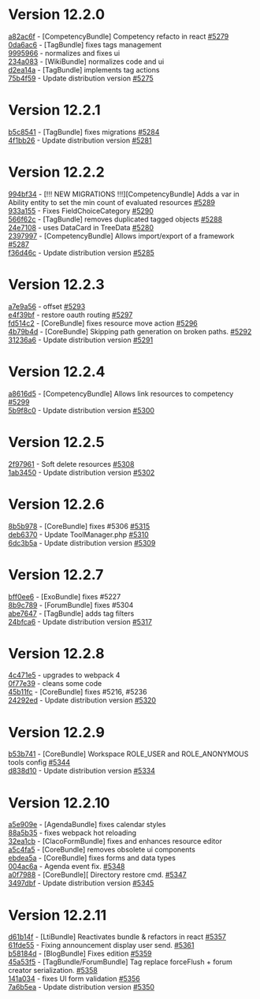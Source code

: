 # Version 12.2.0  

[a82ac6f](https://github.com/claroline/Distribution/commit/a82ac6f) - [CompetencyBundle] Competency refacto in react [#5279](https://github.com/claroline/Distribution/pull/5279)  
[0da6ac6](https://github.com/claroline/Distribution/commit/0da6ac6) - [TagBundle] fixes tags management  
[9995966](https://github.com/claroline/Distribution/commit/9995966) - normalizes and fixes ui  
[234a083](https://github.com/claroline/Distribution/commit/234a083) - [WikiBundle] normalizes code and ui  
[d2ea14a](https://github.com/claroline/Distribution/commit/d2ea14a) - [TagBundle] implements tag actions  
[75b4f59](https://github.com/claroline/Distribution/commit/75b4f59) - Update distribution version [#5275](https://github.com/claroline/Distribution/pull/5275)  

# Version 12.2.1  

[b5c8541](https://github.com/claroline/Distribution/commit/b5c8541) - [TagBundle] fixes migrations [#5284](https://github.com/claroline/Distribution/pull/5284)  
[4f1bb26](https://github.com/claroline/Distribution/commit/4f1bb26) - Update distribution version [#5281](https://github.com/claroline/Distribution/pull/5281)  

# Version 12.2.2  

[994bf34](https://github.com/claroline/Distribution/commit/994bf34) - [!!! NEW MIGRATIONS !!!][CompetencyBundle] Adds a var in Ability entity to set the min count of evaluated resources [#5289](https://github.com/claroline/Distribution/pull/5289)  
[933a155](https://github.com/claroline/Distribution/commit/933a155) - Fixes FieldChoiceCategory [#5290](https://github.com/claroline/Distribution/pull/5290)  
[566f62c](https://github.com/claroline/Distribution/commit/566f62c) - [TagBundle] removes duplicated tagged objects [#5288](https://github.com/claroline/Distribution/pull/5288)  
[24e7108](https://github.com/claroline/Distribution/commit/24e7108) - uses DataCard in TreeData [#5280](https://github.com/claroline/Distribution/pull/5280)  
[2397997](https://github.com/claroline/Distribution/commit/2397997) - [CompetencyBundle] Allows import/export of a framework [#5287](https://github.com/claroline/Distribution/pull/5287)  
[f36d46c](https://github.com/claroline/Distribution/commit/f36d46c) - Update distribution version [#5285](https://github.com/claroline/Distribution/pull/5285)  

# Version 12.2.3  

[a7e9a56](https://github.com/claroline/Distribution/commit/a7e9a56) - offset [#5293](https://github.com/claroline/Distribution/pull/5293)  
[e4f39bf](https://github.com/claroline/Distribution/commit/e4f39bf) - restore oauth routing [#5297](https://github.com/claroline/Distribution/pull/5297)  
[fd514c2](https://github.com/claroline/Distribution/commit/fd514c2) - [CoreBundle] fixes resource move action [#5296](https://github.com/claroline/Distribution/pull/5296)  
[4b79b4d](https://github.com/claroline/Distribution/commit/4b79b4d) - [CoreBundle] Skipping path generation on broken paths. [#5292](https://github.com/claroline/Distribution/pull/5292)  
[31236a6](https://github.com/claroline/Distribution/commit/31236a6) - Update distribution version [#5291](https://github.com/claroline/Distribution/pull/5291)  

# Version 12.2.4  

[a8616d5](https://github.com/claroline/Distribution/commit/a8616d5) - [CompetencyBundle] Allows link resources to competency [#5299](https://github.com/claroline/Distribution/pull/5299)  
[5b9f8c0](https://github.com/claroline/Distribution/commit/5b9f8c0) - Update distribution version [#5300](https://github.com/claroline/Distribution/pull/5300)  

# Version 12.2.5  

[2f97961](https://github.com/claroline/Distribution/commit/2f97961) - Soft delete resources [#5308](https://github.com/claroline/Distribution/pull/5308)  
[1ab3450](https://github.com/claroline/Distribution/commit/1ab3450) - Update distribution version [#5302](https://github.com/claroline/Distribution/pull/5302)  

# Version 12.2.6  

[8b5b978](https://github.com/claroline/Distribution/commit/8b5b978) - [CoreBundle] fixes #5306 [#5315](https://github.com/claroline/Distribution/pull/5315)  
[deb6370](https://github.com/claroline/Distribution/commit/deb6370) - Update ToolManager.php [#5310](https://github.com/claroline/Distribution/pull/5310)  
[6dc3b5a](https://github.com/claroline/Distribution/commit/6dc3b5a) - Update distribution version [#5309](https://github.com/claroline/Distribution/pull/5309)  

# Version 12.2.7  

[bff0ee6](https://github.com/claroline/Distribution/commit/bff0ee6) - [ExoBundle] fixes #5227  
[8b9c789](https://github.com/claroline/Distribution/commit/8b9c789) - [ForumBundle] fixes #5304  
[abe7647](https://github.com/claroline/Distribution/commit/abe7647) - [TagBundle] adds tag filters  
[24bfca6](https://github.com/claroline/Distribution/commit/24bfca6) - Update distribution version [#5317](https://github.com/claroline/Distribution/pull/5317)  

# Version 12.2.8  

[4c471e5](https://github.com/claroline/Distribution/commit/4c471e5) - upgrades to webpack 4  
[0f77e39](https://github.com/claroline/Distribution/commit/0f77e39) - cleans some code  
[45b11fc](https://github.com/claroline/Distribution/commit/45b11fc) - [CoreBundle] fixes #5216, #5236  
[24292ed](https://github.com/claroline/Distribution/commit/24292ed) - Update distribution version [#5320](https://github.com/claroline/Distribution/pull/5320)  

# Version 12.2.9  

[b53b741](https://github.com/claroline/Distribution/commit/b53b741) - [CoreBundle] Workspace ROLE_USER and ROLE_ANONYMOUS tools config [#5344](https://github.com/claroline/Distribution/pull/5344)  
[d838d10](https://github.com/claroline/Distribution/commit/d838d10) - Update distribution version [#5334](https://github.com/claroline/Distribution/pull/5334)  

# Version 12.2.10  

[a5e909e](https://github.com/claroline/Distribution/commit/a5e909e) - [AgendaBundle] fixes calendar styles  
[88a5b35](https://github.com/claroline/Distribution/commit/88a5b35) - fixes webpack hot reloading  
[32ea1cb](https://github.com/claroline/Distribution/commit/32ea1cb) - [ClacoFormBundle] fixes and enhances resource editor  
[a5c4fa5](https://github.com/claroline/Distribution/commit/a5c4fa5) - [CoreBundle] removes obsolete ui components  
[ebdea5a](https://github.com/claroline/Distribution/commit/ebdea5a) - [CoreBundle] fixes forms and data types  
[004ac6a](https://github.com/claroline/Distribution/commit/004ac6a) - Agenda event fix. [#5348](https://github.com/claroline/Distribution/pull/5348)  
[a0f7988](https://github.com/claroline/Distribution/commit/a0f7988) - [CoreBundle][ Directory restore cmd. [#5347](https://github.com/claroline/Distribution/pull/5347)  
[3497dbf](https://github.com/claroline/Distribution/commit/3497dbf) - Update distribution version [#5345](https://github.com/claroline/Distribution/pull/5345)  

# Version 12.2.11  

[d61b14f](https://github.com/claroline/Distribution/commit/d61b14f) - [LtiBundle] Reactivates bundle & refactors in react [#5357](https://github.com/claroline/Distribution/pull/5357)  
[61fde55](https://github.com/claroline/Distribution/commit/61fde55) - Fixing announcement display user send. [#5361](https://github.com/claroline/Distribution/pull/5361)  
[b58184d](https://github.com/claroline/Distribution/commit/b58184d) - [BlogBundle] Fixes edition [#5359](https://github.com/claroline/Distribution/pull/5359)  
[45a53f5](https://github.com/claroline/Distribution/commit/45a53f5) - [TagBundle/ForumBundle] Tag replace forceFlush + forum creator serialization. [#5358](https://github.com/claroline/Distribution/pull/5358)  
[141a034](https://github.com/claroline/Distribution/commit/141a034) - fixes UI form validation [#5356](https://github.com/claroline/Distribution/pull/5356)  
[7a6b5ea](https://github.com/claroline/Distribution/commit/7a6b5ea) - Update distribution version [#5350](https://github.com/claroline/Distribution/pull/5350)  

